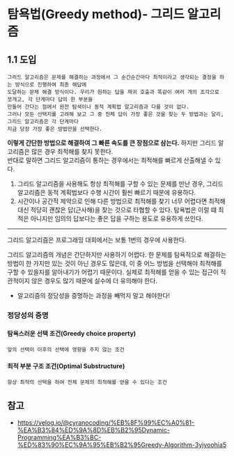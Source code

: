 # 탐욕법(Greedy method)- 그리드 알고리즘

## 1.1 도입
```
그리드 알고리즘은 문제를 해결하는 과정에서 그 순간순간마다 최적이라고 생각되는 결정을 하는 방식으로 진행하여 최종 해답에 
도달하는 문제 해결 방식이다. 우리가 원하는 답을 재귀 호출과 똑같이 여러 개의 조각으로 쪼개고, 각 단계마다 답의 한 부분을 
만들어 간다는 점에서 완전 탐색이나 동적 계획법 알고리즘과 다를 것이 없다.
그러나 모든 선택지를 고려해 보고 그 중 전체 답이 가장 좋은 것을 찾는 두 방법과는 달리, 그리드 알고리즘은 각 단계마다 
지금 당장 가장 좋은 방법만을 선택한다.
```

**이렇게 간단한 방법으로 해결하여 그 빠른 속도를 큰 장점으로 삼는다.** 하지만 그리드 알고리즘은 많은 경우 최적해를 찾지 못한다.  
반대로 말하면 그리드 알고리즘이 통하는 경우에서는 최적해를 빠르게 산출해낼 수 있다.

1. 그리드 알고리즘을 사용해도 항상 최적해를 구할 수 있는 문제를 만난 경우, 그리드 알고리즘은 동적 계획법보다 수행 시간이 훨씬 빠르기 때문에 유용하다.
2. 시간이나 공간적 제약으로 인해 다른 방법으로 최적해를 찾기 너무 어렵다면 최적해 대신 적당히 괜찮은 답(근사해)을 찾는 것으로 타협할 수 있다. 탐욕법은 이럴 떄 최적은 아니지만 임의의 답보다는 좋은 답을 구하는 용도로 유용하게 쓰인다.

--- 

그리드 알고리즘은 프로그래밍 대회에서는 보통 1번의 경우에 사용한다.

그리드 알고리즘의 개념은 간단하지만 사용하기 어렵다. 한 문제를 탐욕적으로 해결하는 방법이 한 가지만 있는 것이 아닌 경우도 많은데, 이 중 어느 방법을 선택해야 최적해를 구할 수 있을지를 알아내기가 어렵기 때문이다. 
실제로 최적해를 얻을 수 있는 접근이 직관적이지 않은 경우도 많기 때문에 실수에 더 유의해야 한다. 
* 알고리즘의 정당성을 증명하는 과정을 빼먹지 말고 해야한다!

### 정당성의 증명 

#### 탐욕스러운 선택 조건(Greedy choice property)

```
앞의 선택이 이후의 선택에 영향을 주지 않는 조건
```


#### 최적 부분 구조 조건(Optimal Substructure)

```
항상 최적의 선택을 하여 전체 문제의 최적해를 얻을 수 있다는 조건
```

## 참고
* https://velog.io/@cyranocoding/%EB%8F%99%EC%A0%81-%EA%B3%84%ED%9A%8D%EB%B2%95Dynamic-Programming%EA%B3%BC-%ED%83%90%EC%9A%95%EB%B2%95Greedy-Algorithm-3yjyoohia5
